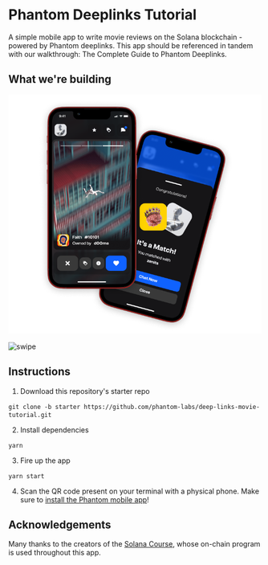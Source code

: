 # Phantom Deeplinks Tutorial

A simple mobile app to write movie reviews on the Solana blockchain - powered by Phantom deeplinks. This app should be referenced in tandem with our walkthrough: The Complete Guide to Phantom Deeplinks.

## What we're building

![image](./assets/mobile-application.png)

![swipe](./assets/profile-posts.png)

## Instructions

1. Download this repository's starter repo
```
git clone -b starter https://github.com/phantom-labs/deep-links-movie-tutorial.git
```
2. Install dependencies
```
yarn
```
3. Fire up the app
```
yarn start
```
4. Scan the QR code present on your terminal with a physical phone. Make sure to [install the Phantom mobile app](https://phantom.app/download)!


## Acknowledgements

Many thanks to the creators of the [Solana Course](https://github.com/Unboxed-Software/solana-course), whose on-chain program is used throughout this app.
